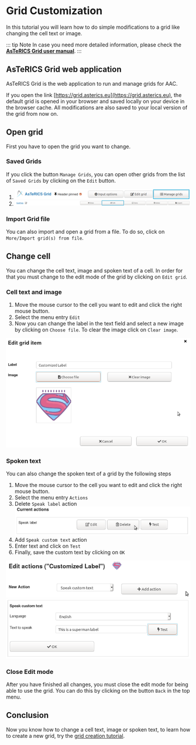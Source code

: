 # Grid Customization

In this tutorial you will learn how to do simple modifications to a grid like changing the cell text or image.

::: tip Note
In case you need more detailed information, please check the **[AsTeRICS Grid user manual](/manuals/asterics-grid/)**.
:::

## AsTeRICS Grid web application

AsTeRICS Grid is the web application to run and manage grids for AAC.

If you open the link [https://grid.asterics.eu](https://grid.asterics.eu), the default grid is opened in your browser and saved locally on your device in the browser cache. All modifications are also saved to your local version of the grid from now on.

## Open grid

First you have to open the grid you want to change.

### Saved Grids

If you click the button ```Manage Grids```, you can open other grids from the list of ```Saved Grids``` by clicking on the ```Edit``` button.

1. ![Screenshot with button Manage Grids highlighted](../img/grid-customize-01.png)
2. ![Screenshot with button Edit highlighted](../img/grid-customize-02.png)

### Import Grid file

You can also import and open a grid from a file. To do so, click on ```More/Import grid(s) from file```.

## Change cell

You can change the cell text, image and spoken text of a cell. In order for that you must change to the edit mode of the grid by clicking on ```Edit grid```.

### Cell text and image

1. Move the mouse cursor to the cell you want to edit and click the right mouse button.
2. Select the menu entry ```Edit```
3. Now you can change the label in the text field and select a new image by clicking on ```Choose file```. To clear the image click on ```Clear image```.

![Screenshot of edit cell dialog](../img/grid-customize-edit-cell-01.png)

### Spoken text

You can also change the spoken text of a grid by the following steps

1. Move the mouse cursor to the cell you want to edit and click the right mouse button.
2. Select the menu entry ```Actions```
3. Delete ```Speak label``` action
![Screenshot of edit actions dialog](../img/grid-customize-edit-cell-02a.png)
4. Add ```Speak custom text``` action
5. Enter text and click on ```Test```
6. Finally, save the custom text by clicking on ```OK```

![Screenshot of edit actions dialog](../img/grid-customize-edit-cell-02b.png)
![Screenshot of edit actions dialog](../img/grid-customize-edit-cell-03.png)

### Close Edit mode

After you have finished all changes, you must close the edit mode for being able to use the grid. You can do this by clicking on the button ```Back``` in the top menu.

## Conclusion

Now you know how to change a cell text, image or spoken text, to learn how to create a new grid, try the [grid creation tutorial](./Grid-Creation).
